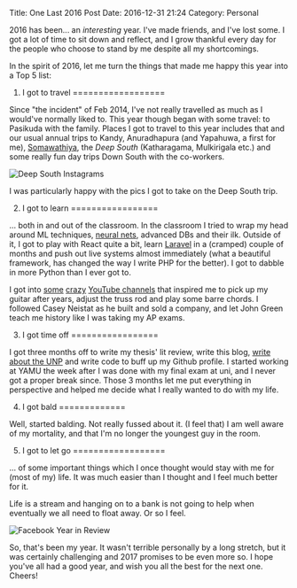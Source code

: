Title: One Last 2016 Post
Date: 2016-12-31 21:24
Category: Personal

2016 has been... an _interesting_ year. I've made friends, and I've lost some.
I got a lot of time to sit down and reflect, and I grow thankful every day for
the people who choose to stand by me despite all my shortcomings.

In the spirit of 2016, let me turn the things that made me happy this year into
a Top 5 list:

1. I got to travel
==================

Since "the incident" of Feb 2014, I've not really travelled as much as I
would've normally liked to. This year though began with some travel: to
Pasikuda with the family. Places I got to travel to this year includes that
and our usual annual trips to Kandy, Anuradhapura (and Yapahuwa, a first for 
me), [Somawathiya][1], the _Deep South_ (Katharagama, Mulkirigala etc.) and 
some really fun day trips Down South with the co-workers.

![Deep South Instagrams]({filename}/images/deep-south.jpg)

I was particularly happy with the pics I got to take on the Deep South trip.

2. I got to learn
=================

... both in and out of the classroom. In the classroom I tried to wrap my head
around ML techniques, [neural nets][2], advanced DBs and their ilk. Outside
of it, I got to play with React quite a bit, learn [Laravel][3] in a (cramped)
couple of months and push out live systems almost immediately (what a beautiful
framework, has changed the way I write PHP for the better). I got to dabble in
more Python than I ever got to. 

I got into [some][4] [crazy][5] [YouTube channels][6] that inspired me to pick 
up my guitar after years, adjust the truss rod and play some barre chords. I
followed Casey Neistat as he built and sold a company, and let John Green
teach me history like I was taking my AP exams.

3. I got time off
=================

I got three months off to write my thesis' lit review, write this blog, [write 
about the UNP][7] and write code to buff up my Github profile. I started working
at YAMU the week after I was done with my final exam at uni, and I never got a 
proper break since. Those 3 months let me put everything in perspective and 
helped me decide what I really wanted to do with my life.

4. I got bald
=============

Well, started balding. Not really fussed about it. (I feel that) I am well aware 
of my mortality, and that I'm no longer the youngest guy in the room.

5. I got to let go
==================

... of some important things which I once thought would stay with me for (most
of my) life. It was much easier than I thought and I feel much better for it.

Life is a stream and hanging on to a bank is not going to help when eventually
we all need to float away. Or so I feel.

![Facebook Year in Review]({filename}/images/fb-2016.png)

So, that's been my year. It wasn't terrible personally by a long stretch, but
it was certainly challenging and 2017 promises to be even more so. I hope you've
all had a good year, and wish you all the best for the next one. Cheers!

[1]: https://janithl.github.io/2016/09/somawathiya-september-2016/
[2]: https://janithl.github.io/2016/08/and-so-it-began/
[3]: https://laravel.com/
[4]: https://www.youtube.com/channel/UCzZCiVjRPPDCpP5l7HIGRtA
[5]: https://www.youtube.com/channel/UC3Wj9aO8VS5ZuXrtWfJf81w
[6]: https://www.youtube.com/channel/UCCOIcdii1bQmfSPHeNNw4Qw
[7]: https://janithl.github.io/2016/09/the-unp-at-70/